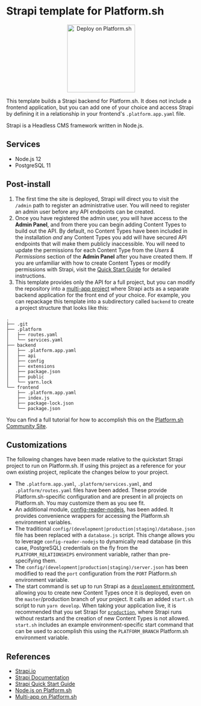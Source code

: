 # Strapi template for Platform.sh

<p align="center">
<a href="https://console.platform.sh/projects/create-project?template=https://raw.githubusercontent.com/platformsh/template-builder/master/templates/strapi/.platform.template.yaml&utm_content=strapi&utm_source=github&utm_medium=button&utm_campaign=deploy_on_platform">
    <img src="https://platform.sh/images/deploy/lg-blue.svg" alt="Deploy on Platform.sh" width="180px" />
</a>
</p>

This template builds a Strapi backend for Platform.sh. It does not include a frontend application, but you can add one of your choice and access Strapi by defining it in a relationship in your frontend's `.platform.app.yaml` file.

Strapi is a Headless CMS framework written in Node.js.

## Services

* Node.js 12
* PostgreSQL 11

## Post-install

1. The first time the site is deployed, Strapi will direct you to visit the `/admin` path to register an administrative user. You will need to register an admin user before any API endpoints can be created.
2. Once you have registered the admin user, you will have access to the **Admin Panel**, and from there you can begin adding Content Types to build out the API. By default, no Content Types have been included in the installation *and* any Content Types you add will have secured API endpoints that will make them publicly inaccessible. You will need to update the permissions for each Content Type from the *Users & Permissions* section of the **Admin Panel** after you have created them. If you are unfamiliar with how to create Content Types or modify permissions with Strapi, visit the [Quick Start Guide](https://strapi.io/documentation/3.0.0-beta.x/getting-started/quick-start.html) for detailed instructions.
3. This template provides only the API for a full project, but you can modify the repository into a [multi-app project](https://docs.platform.sh/configuration/app/multi-app.html#multiple-applications) where Strapi acts as a separate backend application for the front end of your choice. For example, you can repackage this template into a subdirectory called `backend` to create a project structure that looks like this:

  ```
  .
  ├── .git
  ├── .platform
  │   ├── routes.yaml
  │   └── services.yaml
  ├── backend
  │   ├── .platform.app.yaml
  │   ├── api
  │   ├── config
  │   ├── extensions
  │   ├── package.json
  │   ├── public
  │   └── yarn.lock
  └── frontend
      ├── .platform.app.yaml
      ├── index.js
      ├── package-lock.json
      └── package.json
  ```

  You can find a full tutorial for how to accomplish this on the [Platform.sh Community Site](https://community.platform.sh/t/use-strapi-as-an-api-backend/435).

## Customizations

The following changes have been made relative to the quickstart Strapi project to run on Platform.sh.  If using this project as a reference for your own existing project, replicate the changes below to your project.

* The `.platform.app.yaml`, `.platform/services.yaml`, and `.platform/routes.yaml` files have been added. These provide Platform.sh-specific configuration and are present in all projects on Platform.sh.  You may customize them as you see fit.
* An additional module, [config-reader-nodejs](https://github.com/platformsh/config-reader-nodejs), has been added. It provides convenience wrappers for accessing the Platform.sh environment variables.
* The traditional `config/(development|production|staging)/database.json` file has been replaced with a `database.js` script. This change allows you to leverage `config-reader-nodejs` to dynamically read database (in this case, PostgreSQL) credentials on the fly from the `PLATFORM_RELATIONSHIPS` environment variable, rather than pre-specifying them.
* The `config/(development|production|staging)/server.json` has been modified to read the `port` configuration from the `PORT` Platform.sh environment variable.
* The start command is set up to run Strapi as a [`development` environment](https://strapi.io/documentation/3.0.0-beta.x/cli/CLI.html#strapi-develop-dev), allowing you to create new Content Types once it is deployed, even on the `master`/production branch of your project. It calls an added `start.sh` script to run `yarn develop`. When taking your application live, it is recommended that you set Strapi for [`production`](https://strapi.io/documentation/3.0.0-beta.x/cli/CLI.html#strapi-start), where Strapi runs without restarts and the creation of new Content Types is not allowed. `start.sh` includes an example environment-specific start command that can be used to accomplish this using the `PLATFORM_BRANCH` Platform.sh environment variable.

## References

* [Strapi.io](https://strapi.io/)
* [Strapi Documentation](https://strapi.io/documentation/3.0.0-beta.x/getting-started/introduction.html)
* [Strapi Quick Start Guide](https://strapi.io/documentation/3.0.0-beta.x/getting-started/quick-start.html)
* [Node.js on Platform.sh](https://docs.platform.sh/languages/nodejs.html)
* [Multi-app on Platform.sh](https://docs.platform.sh/configuration/app/multi-app.html#multiple-applications)
